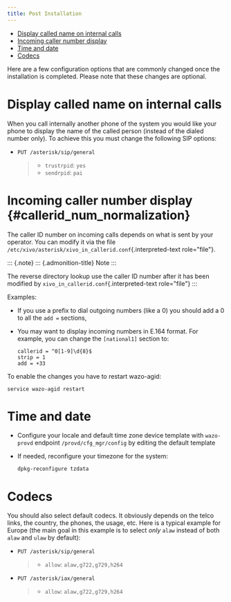 ```yaml
---
title: Post Installation
---
```


-   [Display called name on internal
    calls](#display-called-name-on-internal-calls)
-   [Incoming caller number display](#callerid_num_normalization)
-   [Time and date](#time-and-date)
-   [Codecs](#codecs)

Here are a few configuration options that are commonly changed once the
installation is completed. Please note that these changes are optional.

Display called name on internal calls
=====================================

When you call internally another phone of the system you would like your
phone to display the name of the called person (instead of the dialed
number only). To achieve this you must change the following SIP options:

-   `PUT /asterisk/sip/general`

    > -   `trustrpid`: `yes`
    > -   `sendrpid`: `pai`

Incoming caller number display {#callerid_num_normalization}
==============================

The caller ID number on incoming calls depends on what is sent by your
operator. You can modify it via the file
`/etc/xivo/asterisk/xivo_in_callerid.conf`{.interpreted-text
role="file"}.

::: {.note}
::: {.admonition-title}
Note
:::

The reverse directory lookup use the caller ID number after it has been
modified by `xivo_in_callerid.conf`{.interpreted-text role="file"}
:::

Examples:

-   If you use a prefix to dial outgoing numbers (like a 0) you should
    add a 0 to all the `add =` sections,
-   You may want to display incoming numbers in E.164 format. For
    example, you can change the `[national1]` section to:

        callerid = ^0[1-9]\d{8}$
        strip = 1
        add = +33

To enable the changes you have to restart wazo-agid:

    service wazo-agid restart

Time and date
=============

-   Configure your locale and default time zone device template with
    `wazo-provd` endpoint `/provd/cfg_mgr/config` by editing the default
    template
-   If needed, reconfigure your timezone for the system:

        dpkg-reconfigure tzdata

Codecs
======

You should also select default codecs. It obviously depends on the telco
links, the country, the phones, the usage, etc. Here is a typical
example for Europe (the main goal in this example is to select *only*
`alaw` instead of both `alaw` and `ulaw` by default):

-   `PUT /asterisk/sip/general`

    > -   `allow`: `alaw,g722,g729,h264`

-   `PUT /asterisk/iax/general`

    > -   `allow`: `alaw,g722,g729,h264`
